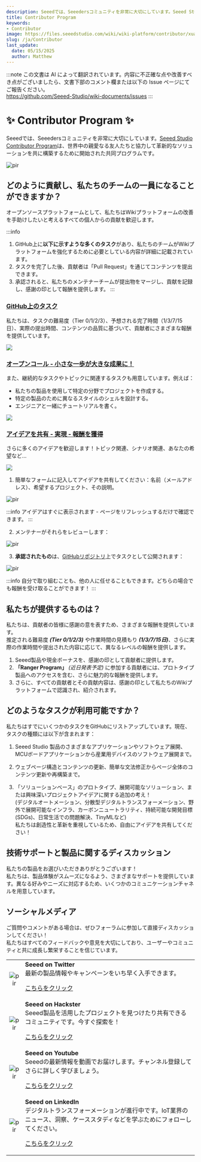 ```yaml
---
description: Seeedでは、Seeedersコミュニティを非常に大切にしています。Seeed Studio Contributor Programは、世界中の親愛なる友人たちと協力して革新的なソリューションを共に構築するために開始された共同プログラムです。
title: Contributor Program
keywords:
- Contributor
image: https://files.seeedstudio.com/wiki/wiki-platform/contributor/xuanchuan.jpg
slug: /ja/Contributor
last_update:
  date: 05/15/2025
  author: Matthew
---
```

:::note
この文書は AI によって翻訳されています。内容に不正確な点や改善すべき点がございましたら、文書下部のコメント欄または以下の Issue ページにてご報告ください。  
https://github.com/Seeed-Studio/wiki-documents/issues
:::

# ✨ Contributor Program ✨ 

Seeedでは、Seeedersコミュニティを非常に大切にしています。[Seeed Studio Contributor Program](/contributors)は、世界中の親愛なる友人たちと協力して革新的なソリューションを共に構築するために開始された共同プログラムです。

<p style={{textAlign: 'center'}}><img src="http://files.seeedstudio.com/wiki/wiki-platform/contributor/contributors.png" alt="pir" width={800} height="auto" /></p>


## どのように貢献し、私たちのチームの一員になることができますか？

オープンソースプラットフォームとして、私たちはWikiプラットフォームの改善を手助けしたいと考えるすべての個人からの貢献を歓迎します。

:::info
1. GitHub上に**以下に示すような多くのタスク**があり、私たちのチームがWikiプラットフォームを強化するために必要としている内容が詳細に記載されています。
2. タスクを完了した後、貢献者は「Pull Request」を通じてコンテンツを提出できます。
3. 承認されると、私たちのメンテナーチームが提出物をマージし、貢献を記録し、感謝の印として報酬を提供します。
:::

### [GitHub上のタスク](https://github.com/orgs/Seeed-Studio/projects/6)

私たちは、タスクの難易度（Tier 0/1/2/3）、予想される完了時間（1/3/7/15日）、実際の提出時間、コンテンツの品質に基づいて、貢献者にさまざまな報酬を提供しています。

![](http://files.seeedstudio.com/wiki/wiki-platform/contributor/github_assignment_2.png)

### [オープンコール - 小さな一歩が大きな成果に！](https://wiki.seeedstudio.com/contributors/)

また、継続的なタスクやトピックに関連するタスクも用意しています。例えば：

- 私たちの製品を使用して特定の分野でプロジェクトを作成する。
- 特定の製品のために異なるスタイルのシェルを設計する。
- エンジニアと一緒にチュートリアルを書く。

![](http://files.seeedstudio.com/wiki/wiki-platform/contributor/open_call.png)

### [アイデアを共有 - 実現 - 報酬を獲得](https://wiki.seeedstudio.com/contributors/)

さらに多くのアイデアを歓迎します！トピック関連、シナリオ関連、あなたの希望など...

![](http://files.seeedstudio.com/wiki/wiki-platform/contributor/submit.png)

1. 簡単なフォームに記入してアイデアを共有してください：名前（メールアドレス）、希望するプロジェクト、その説明。

<p style={{textAlign: 'center'}}><img src="http://files.seeedstudio.com/wiki/wiki-platform/contributor/wish.png" alt="pir" width={400} height="auto" /></p>

:::info
アイデアはすぐに表示されます - ページをリフレッシュするだけで確認できます。
:::

2. メンテナーがそれらをレビューします：

<p style={{textAlign: 'center'}}><img src="http://files.seeedstudio.com/wiki/wiki-platform/contributor/submit_2.png" alt="pir" width={1000} height="auto" /></p>

3. **承認されたもの**は、[GitHubリポジトリ](https://github.com/orgs/Seeed-Studio/projects/6/views/1)上でタスクとして公開されます：

<p style={{textAlign: 'center'}}><img src="http://files.seeedstudio.com/wiki/wiki-platform/contributor/submit_3.png" alt="pir" width={400} height="auto" /></p>

:::info
自分で取り組むことも、他の人に任せることもできます。どちらの場合でも報酬を受け取ることができます！
:::

## 私たちが提供するものは？

私たちは、貢献者の皆様に感謝の意を表すため、さまざまな報酬を提供しています。  
推定される難易度 ***(Tier 0/1/2/3)*** や作業時間の見積もり ***(1/3/7/15日)***、さらに実際の作業時間や提出された内容に応じて、異なるレベルの報酬を提供します。

1. Seeed製品や現金ボーナスを、感謝の印として貢献者に提供します。
2. **「Ranger Program」** *(近日発表予定)* に参加する貢献者には、プロトタイプ製品へのアクセスを含む、さらに魅力的な報酬を提供します。
3. さらに、すべての貢献者とその貢献内容は、感謝の印として私たちのWikiプラットフォームで認識され、紹介されます。

## どのようなタスクが利用可能ですか？

私たちはすでにいくつかのタスクをGitHubにリストアップしています。現在、タスクの種類には以下が含まれます：

1. Seeed Studio 製品のさまざまなアプリケーションやソフトウェア展開、MCUボードアプリケーションから産業用デバイスのソフトウェア展開まで。

2. ウェブページ構造とコンテンツの更新、簡単な文法修正からページ全体のコンテンツ更新や再構築まで。

3. 「ソリューションベース」のプロトタイプ、展開可能なソリューション、または興味深いプロジェクトアイデアに関する追加の考え！  
   (デジタルオートメーション、分散型デジタルトランスフォーメーション、野外で展開可能なインフラ、カーボンニュートラリティ、持続可能な開発目標(SDGs)、日常生活での問題解決、TinyMLなど)  
   私たちは創造性と革新を重視しているため、自由にアイデアを共有してください！

## 技術サポートと製品に関するディスカッション

私たちの製品をお選びいただきありがとうございます！  
私たちは、製品体験がスムーズになるよう、さまざまなサポートを提供しています。異なる好みやニーズに対応するため、いくつかのコミュニケーションチャネルを用意しています。

<div class="button_tech_support_container">
<a href="https://forum.seeedstudio.com/" class="button_forum"></a> 
<a href="https://www.seeedstudio.com/contacts" class="button_email"></a>
</div>

<div class="button_tech_support_container">
<a href="https://discord.gg/eWkprNDMU7" class="button_discord"></a> 
<a href="https://github.com/Seeed-Studio/wiki-documents/discussions/69" class="button_discussion"></a>
</div>

## ソーシャルメディア

ご質問やコメントがある場合は、ぜひフォーラムに参加して直接ディスカッションしてください！  
私たちはすべてのフィードバックや意見を大切にしており、ユーザーやコミュニティと共に成長し繁栄することを信じています。

<table align="center">
  <tbody>
    <tr>
      <td align="center"><p style={{textAlign: 'center'}}><img src="https://files.seeedstudio.com/wiki/IndexWiki/Twitter1.png" alt="pir" width={60} height="auto" /></p></td>
      <td align="left"><strong>Seeed on Twitter</strong><br />最新の製品情報やキャンペーンをいち早く入手できます。<p><a href="https://twitter.com/seeedstudio" target="_blank">こちらをクリック</a></p></td>
    </tr>
    <tr>
      <td align="center"><p style={{textAlign: 'center'}}><img src="https://files.seeedstudio.com/wiki/IndexWiki/hackster1.png" alt="pir" width={200} height="auto" /></p></td>
      <td align="left"><strong>Seeed on Hackster</strong><br />Seeed製品を活用したプロジェクトを見つけたり共有できるコミュニティです。今すぐ探索を！<p><a href="https://www.hackster.io/seeed" target="_blank">こちらをクリック</a></p></td>
    </tr>
    <tr>
      <td align="center"><p style={{textAlign: 'center'}}><img src="https://files.seeedstudio.com/wiki/IndexWiki/YouTube.png" alt="pir" width={300} height="auto" /></p></td>
      <td align="left"><strong>Seeed on Youtube</strong><br />Seeedの最新情報を動画でお届けします。チャンネル登録してさらに詳しく学びましょう。<p><a href="http://www.youtube.com/c/SeeedStudioSZ" target="_blank">こちらをクリック</a></p></td>
    </tr>
    <tr>
      <td align="center"><p style={{textAlign: 'center'}}><img src="https://files.seeedstudio.com/wiki/IndexWiki/LinkedIn_Logo.png" alt="pir" width={300} height="auto" /></p></td>
      <td align="left"><strong>Seeed on LinkedIn</strong><br />デジタルトランスフォーメーションが進行中です。IoT業界のニュース、洞察、ケーススタディなどを学ぶためにフォローしてください。<p><a href="https://www.linkedin.com/company/seeedstudio" target="_blank">こちらをクリック</a></p></td>
    </tr>
  </tbody>
</table>